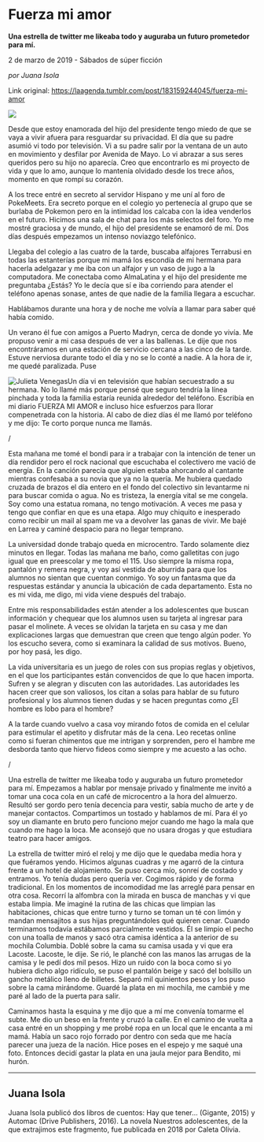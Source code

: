 # Fuerza mi amor

**Una estrella de twitter me likeaba todo y auguraba un futuro prometedor para mí.**

2 de marzo de 2019 - Sábados de súper ficción

_por Juana Isola_

Link original: https://laagenda.tumblr.com/post/183159244045/fuerza-mi-amor

![](https://64.media.tumblr.com/17784892475899431055d29271466b1f/9f8f2987f00c265d-ba/s500x750/f7f10c7195930086c66e881f28896f167390d084.png)


Desde que estoy enamorada del hijo del presidente tengo miedo de que se vaya a vivir afuera para resguardar su privacidad. El día que su padre asumió vi todo por televisión. Vi a su padre salir por la ventana de un auto en movimiento y desfilar por Avenida de Mayo. Lo vi abrazar a sus seres queridos pero su hijo no aparecía. Creo que encontrarlo es mi proyecto de vida y que lo amo, aun­que lo mantenía olvidado desde los trece años, momento en que rompí su corazón.

A los trece entré en secreto al servidor Hispano y me uní al foro de PokeMeets. Era secreto porque en el colegio yo pertenecía al grupo que se burlaba de Pokemon pero en la intimidad los cal­caba con la idea venderlos en el futuro. Hicimos una sala de chat para los más selectos del foro. Yo me mostré graciosa y de mundo, el hijo del presidente se enamoró de mí. Dos días después empe­zamos un intenso noviazgo telefónico.

Llegaba del colegio a las cuatro de la tarde, buscaba alfajores Terrabusi en todas las estanterías porque mi mamá los escondía de mi hermana para hacerla adelgazar y me iba con un alfajor y un vaso de jugo a la computadora. Me conectaba como AlmaLatina y el hijo del presidente me preguntaba ¿Estás? Yo le decía que sí e iba corriendo para atender el teléfono apenas sonase, antes de que nadie de la familia llegara a escuchar.

Hablábamos durante una hora y de noche me volvía a llamar para saber qué había comido.

Un verano él fue con amigos a Puerto Madryn, cerca de donde yo vivía. Me propuso venir a mi casa después de ver a las ballenas. Le dije que nos encontráramos en una estación de servicio cerca­na a las cinco de la tarde. Estuve nerviosa durante todo el día y no se lo conté a nadie. A la hora de ir, me quedé paralizada. Puse 

![Julieta Venegas](https://64.media.tumblr.com/e54e8ccbaac8d487a8b905ee981eff93/9f8f2987f00c265d-28/s250x400/db8dbec20a924b4eb87d1e39a107688d44cb70e4.png)Un día vi en televisión que habían secuestrado a su hermana. No lo llamé más porque pensé que seguro tendría la línea pinchada y toda la familia estaría reunida alrededor del teléfono. Es­cribía en mi diario FUERZA MI AMOR e incluso hice esfuerzos para llorar compenetrada con la historia. Al cabo de diez días él me llamó por teléfono y me dijo: Te corto porque nunca me llamás.

/

Esta mañana me tomé el bondi para ir a trabajar con la inten­ción de tener un día rendidor pero el rock nacional que escu­chaba el colectivero me vació de energía. En la canción parecía que alguien estaba ahorcando al cantante mientras confesaba a su novia que ya no la quería. Me hubiera quedado cruzada de brazos el día entero en el fondo del colectivo sin levantarme ni para bus­car comida o agua. No es tristeza, la energía vital se me congela. Soy como una estatua romana, no tengo motivación. A veces me pasa y tengo que confiar en que es una etapa. Algo muy chiquito e inesperado como recibir un mail al spam me va a devolver las ganas de vivir. Me bajé en Larrea y caminé despacio para no llegar temprano.

La universidad donde trabajo queda en microcentro. Tardo solamente diez minutos en llegar. Todas las mañana me baño, como galletitas con jugo igual que en preescolar y me tomo el 115. Uso siempre la misma ropa, pantalón y remera negra, y voy así vestida de aburrida para que los alumnos no sientan que cuentan conmi­go. Yo soy un fantasma que da respuestas estándar y anuncia la ubicación de cada departamento. Esta no es mi vida, me digo, mi vida viene después del trabajo.

Entre mis responsabilidades están atender a los adolescentes que buscan información y chequear que los alumnos usen su tar­jeta al ingresar para pasar el molinete. A veces se olvidan la tarje­ta en su casa y me dan explicaciones largas que demuestran que creen que tengo algún poder. Yo los escucho severa, como si exa­minara la calidad de sus motivos. Bueno, por hoy pasá, les digo.

La vida universitaria es un juego de roles con sus propias reglas y objetivos, en el que los participantes están convencidos de que lo que hacen importa. Sufren y se alegran y discuten con las autoridades. Las autoridades les hacen creer que son valiosos, los citan a solas para hablar de su futuro profesional y los alumnos tienen dudas y se hacen preguntas como ¿El hombre es lobo para el hombre?

A la tarde cuando vuelvo a casa voy mirando fotos de comida en el celular para estimular el apetito y disfrutar más de la cena. Leo recetas online como si fueran chimentos que me intrigan y sorprenden, pero el hambre me desborda tanto que hiervo fideos como siempre y me acuesto a las ocho.

/

Una estrella de twitter me likeaba todo y auguraba un futuro prometedor para mí. Empezamos a hablar por mensaje privado y finalmente me invitó a tomar una coca cola en un café de mi­crocentro a la hora del almuerzo. Resultó ser gordo pero tenía decencia para vestir, sabía mucho de arte y de manejar contactos. Compartimos un tostado y hablamos de mí. Para él yo soy un diamante en bruto pero funciono mejor cuando me hago la mala que cuando me hago la loca. Me aconsejó que no usara drogas y que estudiara teatro para hacer amigos.

La estrella de twitter miró el reloj y me dijo que le quedaba media hora y que fuéramos yendo. Hicimos algunas cuadras y me agarró de la cintura frente a un hotel de alojamiento. Se puso cerca mío, sonreí de costado y entramos. Yo tenía dudas pero quería ver. Cogimos rápido y de forma tradicional. En los momentos de incomodidad me las arreglé para pensar en otra cosa. Recorrí la alfombra con la mirada en busca de manchas y vi que estaba limpia. Me imaginé la rutina de las chicas que limpian las habitaciones, chicas que entre turno y turno se toman un té con limón y mandan mensajitos a sus hijas preguntándoles qué quieren cenar. Cuando terminamos todavía estábamos parcialmente vestidos. Él se limpio el pecho con una toalla de manos y sacó otra cami­sa idéntica a la anterior de su mochila Columbia. Doblé sobre la cama su camisa usada y vi que era Lacoste. Lacoste, le dije. Se rió, le planché con las manos las arrugas de la camisa y le pedí dos mil pesos. Hizo un ruido con la boca como si yo hubiera dicho algo ridículo, se puso el pantalón beige y sacó del bolsillo un gancho metálico lleno de billetes. Separó mil quinientos pesos y los puso sobre la cama mirándome. Guardé la plata en mi mochila, me cambié y me paré al lado de la puerta para salir.

Caminamos hasta la esquina y me dijo que a mí me convenía tomarme el subte. Me dio un beso en la frente y cruzó la calle. En el camino de vuelta a casa entré en un shopping y me probé ropa en un local que le encanta a mi mamá. Había un saco rojo forrado por dentro con seda que me hacía parecer una jueza de la nación. Hice poses en el espejo y me saqué una foto. Entonces decidí gastar la plata en una jaula mejor para Bendito, mi hurón.



---

 Juana Isola
------------

 Juana Isola publicó dos libros de cuentos: Hay que tener… (Gigante, 2015) y Automac (Drive Publishers, 2016). La novela Nuestros adolescentes, de la que extrajimos este fragmento, fue publicada en 2018 por Caleta Olivia.

